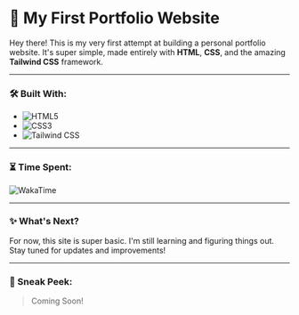 # 🌟 My First Portfolio Website

Hey there! This is my very first attempt at building a personal portfolio website. It's super simple, made entirely with **HTML**, **CSS**, and the amazing **Tailwind CSS** framework.

---

### 🛠️ Built With:
- ![HTML5](https://img.shields.io/badge/-HTML5-orange?style=flat-square&logo=html5&logoColor=white)
- ![CSS3](https://img.shields.io/badge/-CSS3-blue?style=flat-square&logo=css3&logoColor=white)
- ![Tailwind CSS](https://img.shields.io/badge/-Tailwind_CSS-teal?style=flat-square&logo=tailwind-css&logoColor=white)

---

### ⏳ Time Spent:
![WakaTime](https://wakatime.com/badge/user/aditya0w0)

---

### ✨ What's Next?
For now, this site is super basic. I'm still learning and figuring things out. Stay tuned for updates and improvements!

---

### 📸 Sneak Peek:
> Coming Soon!
